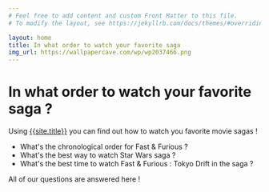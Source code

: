 ```yaml
---
# Feel free to add content and custom Front Matter to this file.
# To modify the layout, see https://jekyllrb.com/docs/themes/#overriding-theme-defaults

layout: home
title: In what order to watch your favorite saga
img_url: https://wallpapercave.com/wp/wp2037466.png
---
```


# In what order to watch your favorite saga ?

Using [{{site.title}}]({{site.url}}) you can find out how to watch you favorite movie sagas !

* What's the chronological order for Fast & Furious ?
* What's the best way to watch Star Wars saga ?
* What's the best time to watch Fast & Furious : Tokyo Drift in the saga ?

All of our questions are answered here !
